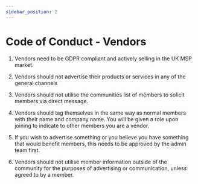 ```yaml
---
sidebar_position: 2
---
```


# Code of Conduct - Vendors

1. Vendors need to be GDPR compliant and actively selling in the UK MSP market.

2. Vendors should not advertise their products or services in any of the general channels

3. Vendors should not utilise the communities list of members to solicit members via direct message.

4. Vendors should tag themselves in the same way as normal members with their name and company name. You will be given a role upon joining to indicate to other members you are a vendor.

5. If you wish to advertise something or you believe you have something that would benefit members, this needs to be approved by the admin team first.

6. Vendors should not utilise member information outside of the community for the purposes of advertising or communication, unless agreed to by a member.
